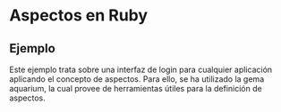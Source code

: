 # Aspectos en Ruby #
## Ejemplo ##
Este ejemplo trata sobre una interfaz de login para cualquier aplicación aplicando el concepto de aspectos. Para ello, se ha utilizado la gema aquarium, la cual provee de herramientas útiles para la definición de aspectos.